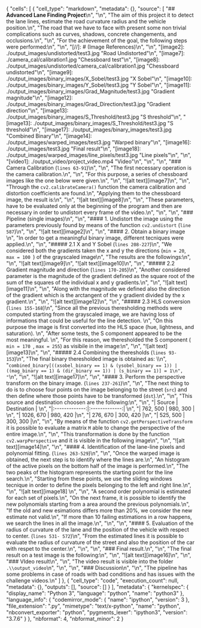 {
 "cells": [
  {
   "cell_type": "markdown",
   "metadata": {},
   "source": [
    "## **Advanced Lane Finding Project**\n",
    "\n",
    "The aim of this project it to detect the lane lines, estimate the road curvature radius and the vehicle position.\n",
    "The road that we have to face with present some non trivial complications such as curves, shadows, concrete changements, and occlusions.\n",
    "\n",
    "For the achievement of the goal, the following steps were performed:\n",
    "\n",
    "[//]: # (Image References)\n",
    "\n",
    "[image2]: ./output_images/undistorted/test3.jpg \"Road Undistorted\"\n",
    "[image7]: ./camera_cal/calibration1.jpg \"Chessboard test\"\n",
    "[image8]: ./output_images/undistorted/camera_cal/calibration1.jpg \"Chessboard undistorted\"\n",
    "[image9]: ./output_images/binary_images/X_Sobel/test3.jpg \"X Sobel\"\n",
    "[image10]: ./output_images/binary_images/Y_Sobel/test3.jpg \"Y Sobel\"\n",
    "[image11]: ./output_images/binary_images/Grad_Magnitude/test3.jpg \"Gradient magnitude\"\n",
    "[image12]: ./output_images/binary_images/Grad_Direction/test3.jpg \"Gradient direction\"\n",
    "[image13]: ./output_images/binary_images/S_Threshold/test3.jpg \"S threshold\"\n",
    "[image13]: ./output_images/binary_images/S_Threshold/test3.jpg \"S threshold\"\n",
    "[image17]: ./output_images/binary_images/test3.jpg \"Combined Binary\"\n",
    "[image14]: ./output_images/warped_images/test3.jpg \"Warped binary\"\n",
    "[image16]: ./output_images/test3.jpg \"Final result\"\n",
    "[image18]: ./output_images/warped_images/line_pixels/test3.jpg \"Line pixels\"\n",
    "\n",
    "[video1]: ./output_video/project_video.mp4 \"Video\"\n",
    "\n",
    "\n",
    "### Camera Calibration (`lines 63-91`)\n",
    "\n",
    "The first necessary operation is the camera calibration.\n",
    "\n",
    "For this purpose, a series of chessboard images like the one below were given.\n",
    "\n",
    "![alt text][image7]\n",
    "\n",
    "Through the `cv2.calibrateCamera()` function the camera calibration and distortion coefficients are found.\n",
    "Applying them to the chessboard image, the result is:\n",
    "\n",
    "![alt text][image8]\n",
    "\n",
    "These parameters, have to be evaluated only at the beginning of the program and then are necessary in order to undistort every frame of the video.\n",
    "\n",
    "\n",
    "### Pipeline (single images)\n",
    "\n",
    "#### 1. Undistort the image using the parameters previously found by means of the function  `cv2.undistort`  (`line 587`)\n",
    "\n",
    "![alt text][image2]\n",
    "\n",
    "#### 2. Obtain a binary image  \n",
    "In order to get a meaningful binary image, different tecniques were applied.\n",
    "\n",
    "##### 2.1 X and Y Sobel  (`lines 208-227`)\n",
    "We considered both the gradients taken the x and y the directions (`min = 20`, `max = 100 `) of the grayscaled image\n",
    "The results are the followings:\n",
    "\n",
    "![alt text][image9]\n",
    "![alt text][image10]\n",
    "\n",
    "##### 2.2 Gradient magnitude and direction  (`lines 170-205`)\n",
    "Another considered parameter is the magnitude of the gradient defined as the square root of the sum of the squares of the individual x and y gradients.\n",
    "\n",
    "![alt text][image11]\n",
    "\n",
    "Along with the magnitude we defined also the direction of the gradient which is the arctangent of the y gradient divided by the x gradient.\n",
    "\n",
    "![alt text][image12]\n",
    "\n",
    "##### 2.3 HLS conversion  (`lines 155-168`)\n",
    "Since all the previous theresholding methods were computed starting from the grayscaled image, we are having loss of informations that could be useful for the line detection. \n",
    "On this purpose the image is first converted into the HLS space (hue, lightness, and saturation). \n",
    "After some tests, the S component appeared to be the most meaningful. \n",
    "For this reason, we theresholded the S component ( `min = 170 `,  `max = 255`) as visibile in the image:\n",
    "\n",
    "![alt text][image13]\n",
    "\n",
    "##### 2.4 Combining the theresholds (`lines 93- 153`)\n",
    "The final binary theresholded image is obtained as: \\\n",
    "`combined_binary[((xsobel_binary == 1) & (ysobel_binary == 1)) | ((mag_binary == 1) & (dir_binary == 1)) | (s_binary == 1)] = 1\n",
    "`\n",
    "\n",
    "![alt text][image17]\n",
    "\n",
    "#### 3. Perform the perspective transform on the binary image. (`lines 237-261`)\n",
    "\n",
    "The next thing to do is to choose four points on the image belonging to the street (`src`) and then define where those points have to be transformed (`dst`).\n",
    "\n",
    "This source and destination choosen are the following:\n",
    "\n",
    "| Source        | Destination   | \n",
    "|:-------------:|:-------------:| \n",
    "| 762, 500      | 980, 300      | \n",
    "| 1026, 670     | 980, 420      |\n",
    "| 276, 670      | 300, 420      |\n",
    "| 525, 500      | 300, 300      |\n",
    "\n",
    "By means of the function `cv2.getPerspectiveTransform` it is possible to evaluate a matrix `M` able to change the perspective of the entire image.\n",
    "\n",
    "This transformation is done by the function `cv2.warpPerspective` and it is visible in the following image\n",
    "\n",
    "![alt text][image14]\n",
    "\n",
    "#### 4. Identification of the lane-line pixels and polynomial fitting. (`lines 263-529`)\n",
    "\n",
    "Once the warped image is obtained, the next step is to identify where the lines are.\n",
    "An histogram of the active pixels on the bottom half of the image is performed.\n",
    "The two peaks of the histogram represents the starting point for the line search.\n",
    "Starting from these points, we use the sliding windows tecnique in order to define the pixels belonging to the left and right line.\n",
    "\n",
    "![alt text][image18] \n",
    "\n",
    "A second order polynomial is estimated for each set of pixels.\n",
    "On the next frame, it is possible to identify the new polynomials starting from a area around the previous polynomials.\n",
    "If the old and new esimations differs more than 20%, we consider the new estimate not valid.\n",
    "If more than 10 failing estimations in a row happens, we search the lines in all the image.\n",
    "\n",
    "\n",
    "#### 5. Evaluation of the radius of curvature of the lane and the position of the vehicle with respect to center. (`lines 531- 572`)\n",
    "From the estimated lines it is possible to evaluate the radius of curvature of the street and also the position of the car with respet to the center.\n",
    "\n",
    "\n",
    "### Final result.\n",
    "\n",
    "The final result on a test image is the following:\n",
    "\n",
    "![alt text][image16]\n",
    "\n",
    "### VIdeo result\n",
    "\n",
    "The video result is visible into the folder  `.\\output_video`\n",
    "\n",
    "\n",
    "### Discussion\n",
    "\n",
    "The pipeline has some problems in case of roads with bad conditions and has issues with the challenge videos.\n"
   ]
  },
  {
   "cell_type": "code",
   "execution_count": null,
   "metadata": {},
   "outputs": [],
   "source": []
  }
 ],
 "metadata": {
  "kernelspec": {
   "display_name": "Python 3",
   "language": "python",
   "name": "python3"
  },
  "language_info": {
   "codemirror_mode": {
    "name": "ipython",
    "version": 3
   },
   "file_extension": ".py",
   "mimetype": "text/x-python",
   "name": "python",
   "nbconvert_exporter": "python",
   "pygments_lexer": "ipython3",
   "version": "3.7.6"
  }
 },
 "nbformat": 4,
 "nbformat_minor": 2
}
